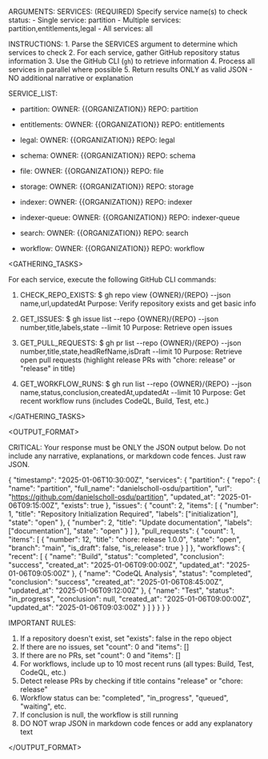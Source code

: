 ARGUMENTS:
    SERVICES: (REQUIRED) Specify service name(s) to check status:
        - Single service: partition
        - Multiple services: partition,entitlements,legal
        - All services: all

INSTRUCTIONS:
    1. Parse the SERVICES argument to determine which services to check
    2. For each service, gather GitHub repository status information
    3. Use the GitHub CLI (`gh`) to retrieve information
    4. Process all services in parallel where possible
    5. Return results ONLY as valid JSON - NO additional narrative or explanation

SERVICE_LIST:
- partition:
    OWNER: {{ORGANIZATION}}
    REPO: partition

- entitlements:
    OWNER: {{ORGANIZATION}}
    REPO: entitlements

- legal:
    OWNER: {{ORGANIZATION}}
    REPO: legal

- schema:
    OWNER: {{ORGANIZATION}}
    REPO: schema

- file:
    OWNER: {{ORGANIZATION}}
    REPO: file

- storage:
    OWNER: {{ORGANIZATION}}
    REPO: storage

- indexer:
    OWNER: {{ORGANIZATION}}
    REPO: indexer

- indexer-queue:
    OWNER: {{ORGANIZATION}}
    REPO: indexer-queue

- search:
    OWNER: {{ORGANIZATION}}
    REPO: search

- workflow:
    OWNER: {{ORGANIZATION}}
    REPO: workflow


<GATHERING_TASKS>

For each service, execute the following GitHub CLI commands:

1. CHECK_REPO_EXISTS:
    $ gh repo view {OWNER}/{REPO} --json name,url,updatedAt
    Purpose: Verify repository exists and get basic info

2. GET_ISSUES:
    $ gh issue list --repo {OWNER}/{REPO} --json number,title,labels,state --limit 10
    Purpose: Retrieve open issues

3. GET_PULL_REQUESTS:
    $ gh pr list --repo {OWNER}/{REPO} --json number,title,state,headRefName,isDraft --limit 10
    Purpose: Retrieve open pull requests (highlight release PRs with "chore: release" or "release" in title)

4. GET_WORKFLOW_RUNS:
    $ gh run list --repo {OWNER}/{REPO} --json name,status,conclusion,createdAt,updatedAt --limit 10
    Purpose: Get recent workflow runs (includes CodeQL, Build, Test, etc.)

</GATHERING_TASKS>


<OUTPUT_FORMAT>

CRITICAL: Your response must be ONLY the JSON output below. Do not include any narrative, explanations, or markdown code fences. Just raw JSON.

{
  "timestamp": "2025-01-06T10:30:00Z",
  "services": {
    "partition": {
      "repo": {
        "name": "partition",
        "full_name": "danielscholl-osdu/partition",
        "url": "https://github.com/danielscholl-osdu/partition",
        "updated_at": "2025-01-06T09:15:00Z",
        "exists": true
      },
      "issues": {
        "count": 2,
        "items": [
          {
            "number": 1,
            "title": "Repository Initialization Required",
            "labels": ["initialization"],
            "state": "open"
          },
          {
            "number": 2,
            "title": "Update documentation",
            "labels": ["documentation"],
            "state": "open"
          }
        ]
      },
      "pull_requests": {
        "count": 1,
        "items": [
          {
            "number": 12,
            "title": "chore: release 1.0.0",
            "state": "open",
            "branch": "main",
            "is_draft": false,
            "is_release": true
          }
        ]
      },
      "workflows": {
        "recent": [
          {
            "name": "Build",
            "status": "completed",
            "conclusion": "success",
            "created_at": "2025-01-06T09:00:00Z",
            "updated_at": "2025-01-06T09:05:00Z"
          },
          {
            "name": "CodeQL Analysis",
            "status": "completed",
            "conclusion": "success",
            "created_at": "2025-01-06T08:45:00Z",
            "updated_at": "2025-01-06T09:12:00Z"
          },
          {
            "name": "Test",
            "status": "in_progress",
            "conclusion": null,
            "created_at": "2025-01-06T09:00:00Z",
            "updated_at": "2025-01-06T09:03:00Z"
          }
        ]
      }
    }
  }
}

IMPORTANT RULES:
1. If a repository doesn't exist, set "exists": false in the repo object
2. If there are no issues, set "count": 0 and "items": []
3. If there are no PRs, set "count": 0 and "items": []
4. For workflows, include up to 10 most recent runs (all types: Build, Test, CodeQL, etc.)
5. Detect release PRs by checking if title contains "release" or "chore: release"
6. Workflow status can be: "completed", "in_progress", "queued", "waiting", etc.
7. If conclusion is null, the workflow is still running
8. DO NOT wrap JSON in markdown code fences or add any explanatory text

</OUTPUT_FORMAT>
